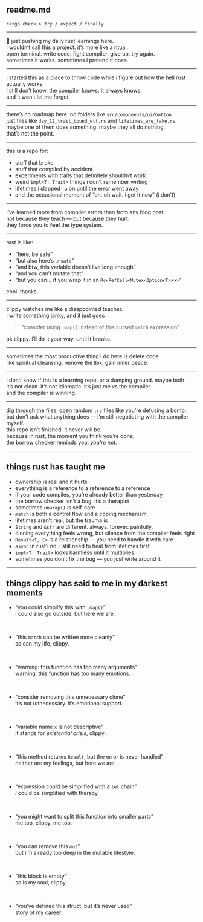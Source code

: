 ## readme.md

`cargo check > try / expect / finally`

---

🦀 just pushing my daily rust learnings here.
<br>
i wouldn’t call this a project. it’s more like a ritual.
<br>
open terminal. write code. fight compiler. give up. try again.
<br>
sometimes it works. sometimes i pretend it does.

---

i started this as a place to throw code while i figure out how the hell rust actually works.
<br>
i still don’t know. the compiler knows. it always knows.
<br>
and it won’t let me forget.

---

there’s no roadmap here. no folders like `src/components/ui/button`.
<br>
just files like `day_12_trait_bound_wtf.rs` and `lifetimes_are_fake.rs`.
<br>
maybe one of them does something. maybe they all do nothing.
<br>
that’s not the point.

---

this is a repo for:

- stuff that broke
- stuff that compiled by accident
- experiments with traits that definitely shouldn’t work
- weird `impl<T: Trait>` things i don’t remember writing
- lifetimes i slapped `'a` on until the error went away
- and the occasional moment of “oh. oh wait. i get it now” (i don’t)

---

i’ve learned more from compiler errors than from any blog post.
<br>
not because they teach — but because they hurt.
<br>
they force you to **feel** the type system.

---

rust is like:
- “here, be safe”
- “but also here’s `unsafe`”
- “and btw, this variable doesn’t live long enough”
- “and you can’t mutate that”
- “but you can... if you wrap it in an `Rc<RefCell<Mutex<Option<T>>>>`”

cool. thanks.

---

clippy watches me like a disappointed teacher.
<br>
i write something janky, and it just goes

> “consider using `.map()` instead of this cursed `match` expression”

ok clippy. i’ll do it your way. until it breaks.

---

sometimes the most productive thing i do here is delete code.
<br>
like spiritual cleansing. remove the `Box`, gain inner peace.

---

i don’t know if this is a learning repo. or a dumping ground.
maybe both.
<br>
it’s not clean. it’s not idiomatic. it’s just me vs the compiler.
<br>
and the compiler is winning.

---

dig through the files, open random `.rs` files like you're defusing a bomb.
<br>
but don’t ask what anything does — i’m still negotiating with the compiler myself.
<br>
this repo isn’t finished. it never will be.
<br>
because in rust, the moment you think you’re done,
<br>
the borrow checker reminds you: *you’re not.*

---

## things rust has taught me

- ownership is real and it hurts
- everything is a reference to a reference to a reference
- if your code compiles, you're already better than yesterday
- the borrow checker isn’t a bug. it’s a therapist
- sometimes `unwrap()` is self-care
- `match` is both a control flow and a coping mechanism
- lifetimes aren’t real, but the trauma is
- `String` and `&str` are different. always. forever. painfully.
- cloning everything feels wrong, but silence from the compiler feels right
- `Result<T, E>` is a relationship — you need to handle it with care
- `async` in rust? no. i still need to heal from lifetimes first
- `impl<T: Trait>` looks harmless until it multiplies
- sometimes you don’t fix the bug — you just write around it

---

## things clippy has said to me in my darkest moments

- “you could simplify this with `.map()`”<br>
  i could also go outside. but here we are.
<br>

- “this `match` can be written more cleanly”<br>
  so can my life, clippy.
<br>

- “warning: this function has too many arguments”<br>
  warning: this function has too many emotions.
<br>

- “consider removing this unnecessary clone”<br>
  it’s not unnecessary. it’s emotional support.
<br>

- “variable name `x` is not descriptive”<br>
  it stands for *existential crisis*, clippy.
<br>

- “this method returns `Result`, but the error is never handled”<br>
  neither are my feelings, but here we are.
<br>

- “expression could be simplified with a `let` chain”<br>
  *i* could be simplified with therapy.
<br>

- “you might want to split this function into smaller parts”<br>
  me too, clippy. me too.
<br>

- “you can remove this `mut`”<br>
  but i’m already too deep in the mutable lifestyle.
<br>

- “this block is empty”<br>
  so is my soul, clippy.
<br>

- “you’ve defined this struct, but it’s never used”<br>
  story of my career.
<br>
